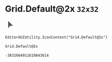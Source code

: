 # Grid.Default@2x `32x32`
<img src="/img/Grid.Default@2x.png" width=32 height=32>

``` CSharp
EditorGUIUtility.IconContent("Grid.Default@2x")
```
```
Grid.Default@2x
```
```
-3831664911619843614
```
